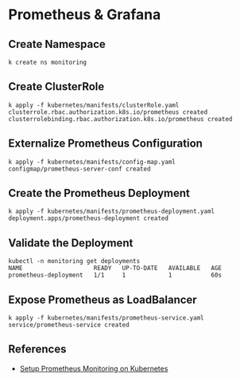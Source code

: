# Prometheus & Grafana

## Create Namespace

```shell
k create ns monitoring
```

## Create ClusterRole

```shell
k apply -f kubernetes/manifests/clusterRole.yaml
clusterrole.rbac.authorization.k8s.io/prometheus created
clusterrolebinding.rbac.authorization.k8s.io/prometheus created
```

## Externalize Prometheus Configuration

```shell
k apply -f kubernetes/manifests/config-map.yaml
configmap/prometheus-server-conf created
```

## Create the Prometheus Deployment

```shell
k apply -f kubernetes/manifests/prometheus-deployment.yaml
deployment.apps/prometheus-deployment created
```

## Validate the Deployment

```shell
kubectl -n monitoring get deployments
NAME                    READY   UP-TO-DATE   AVAILABLE   AGE
prometheus-deployment   1/1     1            1           60s
```

## Expose Prometheus as LoadBalancer

```shell
k apply -f kubernetes/manifests/prometheus-service.yaml
service/prometheus-service created
```

## References

- [Setup Prometheus Monitoring on Kubernetes](https://devopscube.com/setup-prometheus-monitoring-on-kubernetes/)